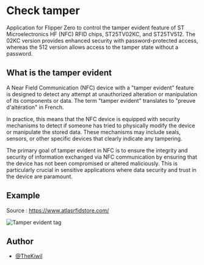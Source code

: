 
# Check tamper

Application for Flipper Zero to control the tamper evident feature of ST Microelectronics HF (NFC) RFID chips, ST25TV02KC, and ST25TV512. The 02KC version provides enhanced security with password-protected access, whereas the 512 version allows access to the tamper state without a password.


## What is the tamper evident

A Near Field Communication (NFC) device with a "tamper evident" feature is designed to detect any attempt at unauthorized alteration or manipulation of its components or data. The term "tamper evident" translates to "preuve d'altération" in French.

In practice, this means that the NFC device is equipped with security mechanisms to detect if someone has tried to physically modify the device or manipulate the stored data. These mechanisms may include seals, sensors, or other specific devices that clearly indicate any tampering.

The primary goal of tamper evident in NFC is to ensure the integrity and security of information exchanged via NFC communication by ensuring that the device has not been compromised or altered maliciously. This is particularly crucial in sensitive applications where data security and trust in the device are paramount.

## Example 

Source : https://www.atlasrfidstore.com/<br />

![Tamper evident tag](https://www.atlasrfidstore.com/product_images/uploaded_images/tamper-evident-rfid-tags-1.jpg)

## Author

- [@TheKiwil](https://www.github.com/TheKiwil)

